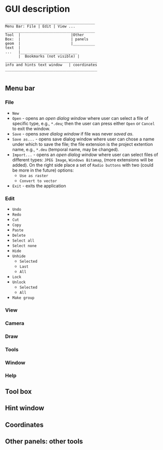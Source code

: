 # GUI description

```
_________________________________________    
Menu Bar: File | Edit | View ...  
_________________________________________   
Tool  |                       |Other  
Box:  |                       | panels 
geom  |                       |__________
text  |  
...   |__________________________  
      |  Bookmarks (not visible) | 
__________________________________________  
info and hints text window   | coordinates  
__________________________________________  
      
```

## Menu bar

### File
* `New`
* `Open` - opens an *open dialog window* where user can select a file of specific type, e.g., `*.deu`; then the user can press either `Open` or `Cancel` to exit the window.
* `Save` - opens *save dialog window* if file was never *saved as*.
* `Save as...` - opens save dialog window where user can chose a name under which to save the file; the file extension is the project extention name, e.g., `*.deu` (temporal name, may be changed).
* `Import...` - opens an *open dialog window* where user can select files of different types: `JPEG Image`, `Windows Bitamap`, (more extensions will be added). On the right side place a set of `Radio buttons` with two (could be more in the future) options:
    * `Use as raster` 
    * `Convert to vector`
* `Exit` - exits the application

### Edit
* `Undo`
* `Redo`
* `Cut`
* `Copy`
* `Paste`
* `Delete`
* `Select all`
* `Select none`
* `Hide`
* `Unhide`
    * `Selected`
    * `Last`
    * `All`
* `Lock`
* `Unlock`
    * `Selected`
    * `All`
* `Make group`
 

### View
 
### Camera

### Draw

### Tools

### Window

### Help

## Tool box

## Hint window

## Coordinates

## Other panels: other tools
